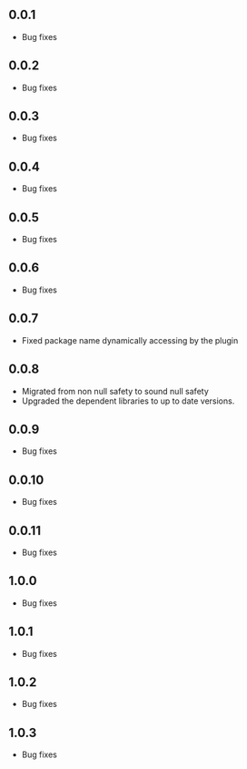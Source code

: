 ## 0.0.1

- Bug fixes

## 0.0.2

- Bug fixes

## 0.0.3

- Bug fixes

## 0.0.4

- Bug fixes

## 0.0.5

- Bug fixes

## 0.0.6

- Bug fixes

## 0.0.7

- Fixed package name dynamically accessing by the plugin

## 0.0.8

- Migrated from non null safety to sound null safety
- Upgraded the dependent libraries to up to date versions.

## 0.0.9

- Bug fixes

## 0.0.10

- Bug fixes

## 0.0.11

- Bug fixes

## 1.0.0

- Bug fixes

## 1.0.1

- Bug fixes

## 1.0.2

- Bug fixes

## 1.0.3

- Bug fixes